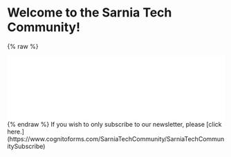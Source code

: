 ---
---
# Welcome to the Sarnia Tech Community!
{% raw %}
<iframe src=“https://services.cognitoforms.com/f/N78qdX2YcEavlT8UYd_QSg?id=2” style=“position:relative;width:1px;min-width:100%;*width:100%;” frameborder=“0” scrolling=“yes” seamless=“seamless” height=“583" width=“100%“></iframe>
<script src=“https://services.cognitoforms.com/scripts/embed.js”></script>
{% endraw %}
If you wish to only subscribe to our newsletter, please [click here.] (https://www.cognitoforms.com/SarniaTechCommunity/SarniaTechCommunitySubscribe)